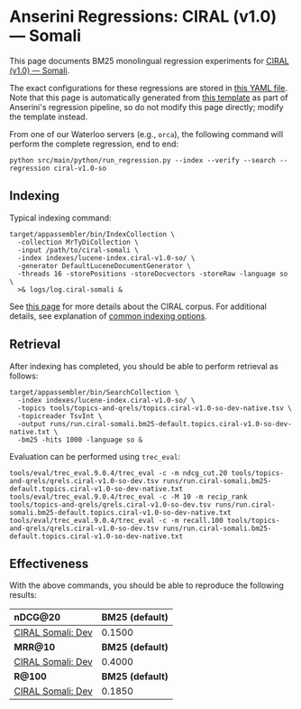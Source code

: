 # Anserini Regressions: CIRAL (v1.0) &mdash; Somali

This page documents BM25 monolingual regression experiments for [CIRAL (v1.0) &mdash; Somali](https://github.com/ciralproject/ciral).

The exact configurations for these regressions are stored in [this YAML file](../../src/main/resources/regression/ciral-v1.0-so.yaml).
Note that this page is automatically generated from [this template](../../src/main/resources/docgen/templates/ciral-v1.0-so.template) as part of Anserini's regression pipeline, so do not modify this page directly; modify the template instead.

From one of our Waterloo servers (e.g., `orca`), the following command will perform the complete regression, end to end:

```
python src/main/python/run_regression.py --index --verify --search --regression ciral-v1.0-so
```

## Indexing

Typical indexing command:

```
target/appassembler/bin/IndexCollection \
  -collection MrTyDiCollection \
  -input /path/to/ciral-somali \
  -index indexes/lucene-index.ciral-v1.0-so/ \
  -generator DefaultLuceneDocumentGenerator \
  -threads 16 -storePositions -storeDocvectors -storeRaw -language so \
  >& logs/log.ciral-somali &
```

See [this page](https://github.com/ciralproject/ciral) for more details about the CIRAL corpus.
For additional details, see explanation of [common indexing options](../../docs/common-indexing-options.md).

## Retrieval

After indexing has completed, you should be able to perform retrieval as follows:

```
target/appassembler/bin/SearchCollection \
  -index indexes/lucene-index.ciral-v1.0-so/ \
  -topics tools/topics-and-qrels/topics.ciral-v1.0-so-dev-native.tsv \
  -topicreader TsvInt \
  -output runs/run.ciral-somali.bm25-default.topics.ciral-v1.0-so-dev-native.txt \
  -bm25 -hits 1000 -language so &
```

Evaluation can be performed using `trec_eval`:

```
tools/eval/trec_eval.9.0.4/trec_eval -c -m ndcg_cut.20 tools/topics-and-qrels/qrels.ciral-v1.0-so-dev.tsv runs/run.ciral-somali.bm25-default.topics.ciral-v1.0-so-dev-native.txt
tools/eval/trec_eval.9.0.4/trec_eval -c -M 10 -m recip_rank tools/topics-and-qrels/qrels.ciral-v1.0-so-dev.tsv runs/run.ciral-somali.bm25-default.topics.ciral-v1.0-so-dev-native.txt
tools/eval/trec_eval.9.0.4/trec_eval -c -m recall.100 tools/topics-and-qrels/qrels.ciral-v1.0-so-dev.tsv runs/run.ciral-somali.bm25-default.topics.ciral-v1.0-so-dev-native.txt
```

## Effectiveness

With the above commands, you should be able to reproduce the following results:

| **nDCG@20**                                                                                                  | **BM25 (default)**|
|:-------------------------------------------------------------------------------------------------------------|-----------|
| [CIRAL Somali: Dev](https://huggingface.co/datasets/CIRAL/ciral)                                             | 0.1500    |
| **MRR@10**                                                                                                   | **BM25 (default)**|
| [CIRAL Somali: Dev](https://huggingface.co/datasets/CIRAL/ciral)                                             | 0.4000    |
| **R@100**                                                                                                    | **BM25 (default)**|
| [CIRAL Somali: Dev](https://huggingface.co/datasets/CIRAL/ciral)                                             | 0.1850    |
